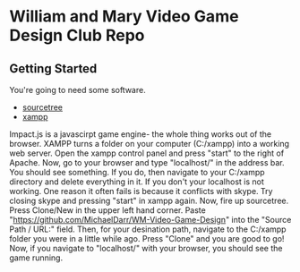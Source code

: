 # William and Mary Video Game Design Club Repo

## Getting Started

You're going to need some software.
* [sourcetree](https://www.sourcetreeapp.com/)
* [xampp](https://www.apachefriends.org/index.html)

Impact.js is a javascirpt game engine- the whole thing works out of the browser. XAMPP turns a folder on your computer (C:/xampp) into a working web server. Open the xampp control panel and press "start" to the right of Apache. Now, go to your browser and type "localhost/" in the address bar. You should see something. If you do, then navigate to your C:/xampp directory and delete everything in it. If you don't your localhost is not working. One reason it often fails is because it conflicts with skype. Try closing skype and pressing "start" in xampp again.
Now, fire up sourcetree. Press Clone/New in the upper left hand corner. Paste "https://github.com/MichaelDarr/WM-Video-Game-Design" into the "Source Path / URL:" field. Then, for your desination path, navigate to the C:/xampp folder you were in a little while ago. Press "Clone" and you are good to go! Now, if you navigate to "localhost/" with your browser, you should see the game running.